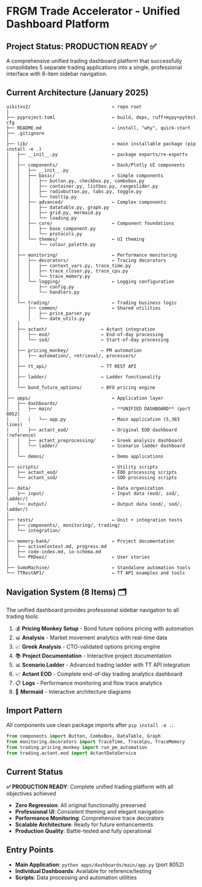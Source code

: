 # FRGM Trade Accelerator - Unified Dashboard Platform

## Project Status: **PRODUCTION READY** ✅

A comprehensive unified trading dashboard platform that successfully consolidates 5 separate trading applications into a single, professional interface with 8-item sidebar navigation.

## Current Architecture (January 2025)

```
uikitxv2/                              ← repo root
│
├── pyproject.toml                     ← build, deps, ruff+mypy+pytest cfg
├── README.md                          ← install, "why", quick-start
├── .gitignore
│
├── lib/                               ← main installable package (pip install -e .)
│   ├── __init__.py                    ← package exports/re-exports
│   │
│   ├── components/                    ← Dash/Plotly UI components
│   │   ├── __init__.py
│   │   ├── basic/                     ← Simple components
│   │   │   ├── button.py, checkbox.py, combobox.py
│   │   │   ├── container.py, listbox.py, rangeslider.py
│   │   │   ├── radiobutton.py, tabs.py, toggle.py
│   │   │   └── tooltip.py
│   │   ├── advanced/                  ← Complex components
│   │   │   ├── datatable.py, graph.py
│   │   │   ├── grid.py, mermaid.py
│   │   │   └── loading.py
│   │   ├── core/                      ← Component foundations
│   │   │   ├── base_component.py
│   │   │   └── protocols.py
│   │   └── themes/                    ← UI theming
│   │       └── colour_palette.py
│   │
│   ├── monitoring/                    ← Performance monitoring
│   │   ├── decorators/                ← Tracing decorators
│   │   │   ├── context_vars.py, trace_time.py
│   │   │   ├── trace_closer.py, trace_cpu.py
│   │   │   └── trace_memory.py
│   │   └── logging/                   ← Logging configuration
│   │       ├── config.py
│   │       └── handlers.py
│   │
│   └── trading/                       ← Trading business logic
│       ├── common/                    ← Shared utilities
│       │   ├── price_parser.py
│       │   └── date_utils.py
│   │
│   ├── actant/                    ← Actant integration
│   │   ├── eod/                   ← End-of-day processing
│   │   └── sod/                   ← Start-of-day processing
│   │
│   ├── pricing_monkey/            ← PM automation
│   │   ├── automation/, retrieval/, processors/
│   │
│   ├── tt_api/                    ← TT REST API
│   │
│   ├── ladder/                    ← Ladder functionality
│   │
│   └── bond_future_options/       ← BFO pricing engine
│
├── apps/                              ← Application layer
│   ├── dashboards/
│   │   ├── main/                      ← **UNIFIED DASHBOARD** (port 8052)
│   │   │   └── app.py                 ← Main application (5,383 lines)
│   │   ├── actant_eod/                ← Original EOD dashboard (reference)
│   │   ├── actant_preprocessing/      ← Greek analysis dashboard
│   │   └── ladder/                    ← Scenario ladder dashboard
│   │
│   └── demos/                         ← Demo applications
│
├── scripts/                           ← Utility scripts
│   ├── actant_eod/                    ← EOD processing scripts
│   └── actant_sod/                    ← SOD processing scripts
│
├── data/                              ← Data organization
│   ├── input/                         ← Input data (eod/, sod/, ladder/)
│   └── output/                        ← Output data (eod/, sod/, ladder/)
│
├── tests/                             ← Unit + integration tests
│   ├── components/, monitoring/, trading/
│   └── integration/
│
├── memory-bank/                       ← Project documentation
│   ├── activeContext.md, progress.md
│   ├── code-index.md, io-schema.md
│   └── PRDeez/                        ← User stories
│
├── SumoMachine/                       ← Standalone automation tools
└── TTRestAPI/                         ← TT API examples and tools
```

## Navigation System (8 Items) 🗂️

The unified dashboard provides professional sidebar navigation to all trading tools:

1. 💰 **Pricing Monkey Setup** - Bond future options pricing with automation
2. 📊 **Analysis** - Market movement analytics with real-time data
3. 📈 **Greek Analysis** - CTO-validated options pricing engine
4. 📚 **Project Documentation** - Interactive project documentation
5. 📊 **Scenario Ladder** - Advanced trading ladder with TT API integration
6. 📈 **Actant EOD** - Complete end-of-day trading analytics dashboard
7. 📋 **Logs** - Performance monitoring and flow trace analytics
8. 🔗 **Mermaid** - Interactive architecture diagrams

## Import Pattern

All components use clean package imports after `pip install -e .`:

```python
from components import Button, ComboBox, DataTable, Graph
from monitoring.decorators import TraceTime, TraceCpu, TraceMemory
from trading.pricing_monkey import run_pm_automation
from trading.actant.eod import ActantDataService
```

## Current Status

**✅ PRODUCTION READY**: Complete unified trading platform with all objectives achieved

- **Zero Regression**: All original functionality preserved
- **Professional UI**: Consistent theming and elegant navigation
- **Performance Monitoring**: Comprehensive trace decorators
- **Scalable Architecture**: Ready for future enhancements
- **Production Quality**: Battle-tested and fully operational

## Entry Points

- **Main Application**: `python apps/dashboards/main/app.py` (port 8052)
- **Individual Dashboards**: Available for reference/testing
- **Scripts**: Data processing and automation utilities
